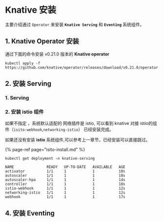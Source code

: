 # Knative 安装

主要介绍通过 `Operator` 来安装 **`Knative Serving`** 和 **`Eventing`** 系统组件。

## 1. Knative Operator 安装 

通过下面的命令安装  v0.21.0 版本的 **Knative  operator**

```text
kubectl apply -f https://github.com/knative/operator/releases/download/v0.21.0/operator.yaml
```

## 2. 安装 Serving 

### 1. Serving

### 2. 安装 istio 组件

如果不指定 ，系统默认适配的 网络插件是 istio, 可以看到 knative 对接 istio的组件（`isito-webhook`,`networking-istio`） 已经安装完成。

如果还没有安装 **istio** 系统组件,可以参考上一章节，已经安装可以直接跳过。

{% page-ref page="isito-install.md" %}

```text
kubectl get deployment -n knative-serving

NAME               READY   UP-TO-DATE   AVAILABLE   AGE
activator          1/1     1            1           18s
autoscaler         1/1     1            1           18s
autoscaler-hpa     1/1     1            1           14s
controller         1/1     1            1           18s
istio-webhook      1/1     1            1           12s
networking-istio   1/1     1            1           12s
webhook            1/1     1            1           17s
```



## 4. 安装 Eventing





